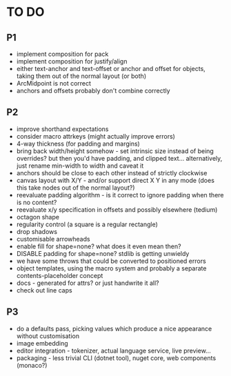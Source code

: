 TO DO
=====

P1
--
* implement composition for pack 
* implement composition for justify/align
* either text-anchor and text-offset or anchor and offset for objects, taking them out of the normal layout (or both)
* ArcMidpoint is not correct
* anchors and offsets probably don't combine correctly

P2
--
* improve shorthand expectations
* consider macro attrkeys (might actually improve errors)
* 4-way thickness (for padding and margins)
* bring back width/height somehow - set intrinsic size instead of being overrides? but then you'd have padding, and clipped text... alternatively, just rename min-width to width and caveat it
* anchors should be close to each other instead of strictly clockwise
* canvas layout with X/Y - and/or support direct X Y in any mode (does this take nodes out of the normal layout?)
* reevaluate padding algorithm - is it correct to ignore padding when there is no content?
* reevaluate x/y specification in offsets and possibly elsewhere (tedium)
* octagon shape
* regularity control (a square is a regular rectangle)
* drop shadows
* customisable arrowheads
* enable fill for shape=none? what does it even mean then?
* DISABLE padding for shape=none? stdlib is getting unwieldy
* we have some throws that could be converted to positioned errors
* object templates, using the macro system and probably a separate contents-placeholder concept
* docs - generated for attrs? or just handwrite it all?
* check out line caps

P3
--
* do a defaults pass, picking values which produce a nice appearance without customisation
* image embedding 
* editor integration - tokenizer, actual language service, live preview...
* packaging - less trivial CLI (dotnet tool), nuget core, web components (monaco?)